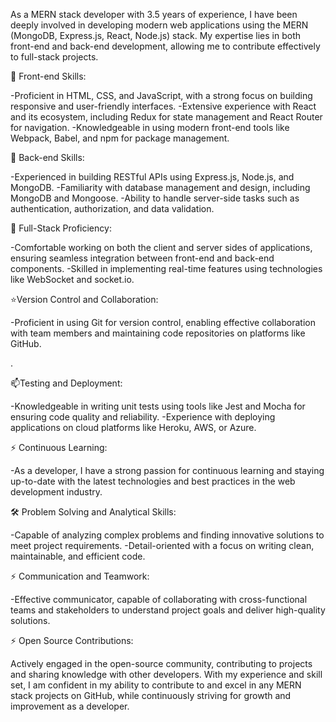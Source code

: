 As a MERN stack developer with 3.5 years of experience, I have been deeply involved in developing modern web applications using the MERN (MongoDB, Express.js, React, Node.js) stack. My expertise lies in both front-end and back-end development, allowing me to contribute effectively to full-stack projects.

💼 Front-end Skills:

-Proficient in HTML, CSS, and JavaScript, with a strong focus on building responsive and user-friendly interfaces.
-Extensive experience with React and its ecosystem, including Redux for state management and React Router for navigation.
-Knowledgeable in using modern front-end tools like Webpack, Babel, and npm for package management.


🥼 Back-end Skills:

-Experienced in building RESTful APIs using Express.js, Node.js, and MongoDB.
-Familiarity with database management and design, including MongoDB and Mongoose.
-Ability to handle server-side tasks such as authentication, authorization, and data validation.


 🌱 Full-Stack Proficiency:

-Comfortable working on both the client and server sides of applications, ensuring seamless integration between front-end and back-end components.
-Skilled in implementing real-time features using technologies like WebSocket and socket.io.


 ⭐Version Control and Collaboration:

-Proficient in using Git for version control, enabling effective collaboration with team members and maintaining code repositories on platforms like GitHub.

.

📫Testing and Deployment:

-Knowledgeable in writing unit tests using tools like Jest and Mocha for ensuring code quality and reliability.
-Experience with deploying applications on cloud platforms like Heroku, AWS, or Azure.

⚡ Continuous Learning:

-As a developer, I have a strong passion for continuous learning and staying up-to-date with the latest technologies and best practices in the web development industry.

🛠️ Problem Solving and Analytical Skills:

-Capable of analyzing complex problems and finding innovative solutions to meet project requirements.
-Detail-oriented with a focus on writing clean, maintainable, and efficient code.

⚡ Communication and Teamwork:

-Effective communicator, capable of collaborating with cross-functional teams and stakeholders to understand project goals and deliver high-quality solutions.

⚡ Open Source Contributions:

Actively engaged in the open-source community, contributing to projects and sharing knowledge with other developers.
With my experience and skill set, I am confident in my ability to contribute to and excel in any MERN stack projects on GitHub, while continuously striving for growth and improvement as a developer.
